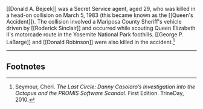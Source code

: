 [[Donald A. Bejcek]] was a Secret Service agent, aged 29, who was killed in a head-on collision on March 5, 1983 (this became known as the [[Queen's Accident]]). The collision involved a Mariposa County Sheriff's vehicle driven by [[Roderick Sinclair]] and occurred while scouting Queen Elizabeth II's motorcade route in the Yosemite National Park foothills. [[George P. LaBarge]] and [[Donald Robinson]] were also killed in the accident.[^1]

---
## Footnotes

[^1]: Seymour, Cheri. *The Last Circle: Danny Casolaro’s Investigation into the Octopus and the PROMIS Software Scandal*. First Edition. TrineDay, 2010.